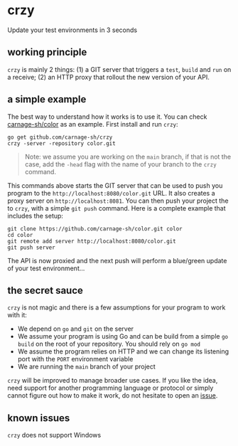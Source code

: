# crzy

Update your test environments in 3 seconds

## working principle

`crzy` is mainly 2 things: (1) a GIT server that triggers a `test`, `build` and
`run` on a receive; (2) an HTTP proxy that rollout the new version of your API.

## a simple example

The best way to understand how it works is to use it. You can check
[carnage-sh/color](https://github.com/carnage-sh/color) as an example. First
install and run `crzy`:

```shell
go get github.com/carnage-sh/crzy
crzy -server -repository color.git
```

> Note: we assume you are working on the `main` branch, if that is not the
> case, add the `-head` flag with the name of your branch to the `crzy`
> command.

This commands above starts the GIT server that can be used to push you
program to the `http://localhost:8080/color.git` URL. It also creates
a proxy server on `http://localhost:8081`. You can then push your project
the to `crzy`, with a simple `git push` command. Here is a complete example
that includes the setup:

```shell
git clone https://github.com/carnage-sh/color.git color
cd color
git remote add server http://localhost:8080/color.git
git push server
```

The API is now proxied and the next push will perform a blue/green update
of your test environment...

## the secret sauce

`crzy` is not magic and there is a few assumptions for your program to work
with it:

- We depend on `go` and `git` on the server
- We assume your program is using Go and can be build from a simple
  `go build` on the root of your repository. You should rely on `go mod`
- We assume the program relies on HTTP and we can change its listening port
  with the `PORT` environment variable
- We are running the `main` branch of your project

`crzy` will be improved to manage broader use cases. If you like the idea,
need support for another programming language or protocol or simply cannot
figure out how to make it work, do not hesitate to open an
[issue](https://github.com/carnage-sh/crzy/issues).

## known issues

`crzy` does not support Windows
